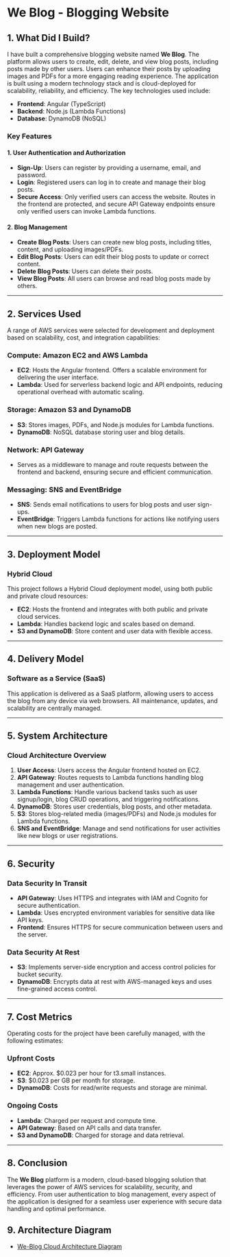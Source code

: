 # We Blog - Blogging Website

## 1. What Did I Build?

I have built a comprehensive blogging website named **We Blog**. The platform allows users to create, edit, delete, and view blog posts, including posts made by other users. Users can enhance their posts by uploading images and PDFs for a more engaging reading experience. The application is built using a modern technology stack and is cloud-deployed for scalability, reliability, and efficiency. The key technologies used include:
- **Frontend**: Angular (TypeScript)
- **Backend**: Node.js (Lambda Functions)
- **Database**: DynamoDB (NoSQL)

### Key Features

#### 1. User Authentication and Authorization
- **Sign-Up**: Users can register by providing a username, email, and password.
- **Login**: Registered users can log in to create and manage their blog posts.
- **Secure Access**: Only verified users can access the website. Routes in the frontend are protected, and secure API Gateway endpoints ensure only verified users can invoke Lambda functions.

#### 2. Blog Management
- **Create Blog Posts**: Users can create new blog posts, including titles, content, and uploading images/PDFs.
- **Edit Blog Posts**: Users can edit their blog posts to update or correct content.
- **Delete Blog Posts**: Users can delete their posts.
- **View Blog Posts**: All users can browse and read blog posts made by others.

---

## 2. Services Used

A range of AWS services were selected for development and deployment based on scalability, cost, and integration capabilities:

### **Compute: Amazon EC2 and AWS Lambda**
- **EC2**: Hosts the Angular frontend. Offers a scalable environment for delivering the user interface.
- **Lambda**: Used for serverless backend logic and API endpoints, reducing operational overhead with automatic scaling.

### **Storage: Amazon S3 and DynamoDB**
- **S3**: Stores images, PDFs, and Node.js modules for Lambda functions.
- **DynamoDB**: NoSQL database storing user and blog details.

### **Network: API Gateway**
- Serves as a middleware to manage and route requests between the frontend and backend, ensuring secure and efficient communication.

### **Messaging: SNS and EventBridge**
- **SNS**: Sends email notifications to users for blog posts and user sign-ups.
- **EventBridge**: Triggers Lambda functions for actions like notifying users when new blogs are posted.

---

## 3. Deployment Model

### **Hybrid Cloud**
This project follows a Hybrid Cloud deployment model, using both public and private cloud resources:
- **EC2**: Hosts the frontend and integrates with both public and private cloud services.
- **Lambda**: Handles backend logic and scales based on demand.
- **S3 and DynamoDB**: Store content and user data with flexible access.

---

## 4. Delivery Model

### **Software as a Service (SaaS)**
This application is delivered as a SaaS platform, allowing users to access the blog from any device via web browsers. All maintenance, updates, and scalability are centrally managed.

---

## 5. System Architecture

### **Cloud Architecture Overview**
1. **User Access**: Users access the Angular frontend hosted on EC2.
2. **API Gateway**: Routes requests to Lambda functions handling blog management and user authentication.
3. **Lambda Functions**: Handle various backend tasks such as user signup/login, blog CRUD operations, and triggering notifications.
4. **DynamoDB**: Stores user credentials, blog posts, and other metadata.
5. **S3**: Stores blog-related media (images/PDFs) and Node.js modules for Lambda functions.
6. **SNS and EventBridge**: Manage and send notifications for user activities like new blogs or user registrations.

---

## 6. Security

### **Data Security In Transit**
- **API Gateway**: Uses HTTPS and integrates with IAM and Cognito for secure authentication.
- **Lambda**: Uses encrypted environment variables for sensitive data like API keys.
- **Frontend**: Ensures HTTPS for secure communication between users and the server.

### **Data Security At Rest**
- **S3**: Implements server-side encryption and access control policies for bucket security.
- **DynamoDB**: Encrypts data at rest with AWS-managed keys and uses fine-grained access control.

---

## 7. Cost Metrics

Operating costs for the project have been carefully managed, with the following estimates:

### **Upfront Costs**
- **EC2**: Approx. $0.023 per hour for t3.small instances.
- **S3**: $0.023 per GB per month for storage.
- **DynamoDB**: Costs for read/write requests and storage are minimal.

### **Ongoing Costs**
- **Lambda**: Charged per request and compute time.
- **API Gateway**: Based on API calls and data transfer.
- **S3 and DynamoDB**: Charged for storage and data retrieval.

---

## 8. Conclusion

The **We Blog** platform is a modern, cloud-based blogging solution that leverages the power of AWS services for scalability, security, and efficiency. From user authentication to blog management, every aspect of the application is designed for a seamless user experience with secure data handling and optimal performance.

## 9. Architecture Diagram
- [We-Blog Cloud Architecture Diagram](Cloud-Architecture-Diagram.png)

